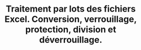 ﻿---
title: Traitement par lots des fichiers Excel. Conversion, verrouillage, protection, division et déverrouillage.
second_title: Aspose.Cells Cloud Documen
linktitle: Fichier lot Excel
type: docs
url: /fr/batch/
keywords: Batch processing of multiple excel files. Conversion, Lock, Protect, Split, and Unlock
description: Aspose.Cells Cloud API prend en charge le traitement par lots de plusieurs fichiers Excel. Le SDK prend en charge différents langages de développement, notamment Android, C#, Go, Java, NodeJS, Perl, PHP, Python, Ruby et Swift.
weight: 35
kwords: Excel, Office Cloud, REST API, Feuille de calcul, PDF, CSV, Json, Markdown, Lot, Conversion, Verrouiller, Protéger, Fractionner et Déverrouiller.
---
